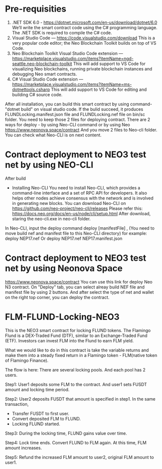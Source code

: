 # Pre-requisities
1. .NET SDK 6.0 - https://dotnet.microsoft.com/en-us/download/dotnet/6.0
  We’ll write the smart contract code using the C# programming language. The .NET SDK is required to compile the C# code.
2. Visual Studio Code — https://code.visualstudio.com/download
  This is a very popular code editor; the Neo Blockchain Toolkit builds on top of VS Code.
3. Neo Blockchain Toolkit Visual Studio Code extension — https://marketplace.visualstudio.com/items?itemName=ngd-seattle.neo-blockchain-toolkit
  This will add support to VS Code for visualizing Neo blockchains, running private blockchain instances and debugging Neo smart contracts.
4. C# Visual Studio Code extension — https://marketplace.visualstudio.com/items?itemName=ms-dotnettools.csharp
  This will add support to VS Code for editing and building C# source code.

After all installation, you can build this smart contract by using command-"dotnet build" on visual studio code.
If the bulid succeed, it produces FLUNDLocking.manifest.json file and FLUNDLocking.nef file on bin/sc folder.
You need to keep those 2 files for deploying contract. 
There are 2 ways for deploy - by using Neo-CLI command or by using Neo https://www.neonova.space/contract
And you move 2 files to Neo-cli folder. You can check what Neo-CLI is on next content.

# Contract deployment to NEO3 test net by using NEO-CLI
After build 

- Installing Neo-CLI
You need to install Neo-CLI, which provides a command-line interface and a set of RPC API for developers. It also helps other nodes achieve consensus with the network and is involved in generating new blocks.
You can download Neo-CLI on https://github.com/neo-project/neo-cli/releases
Please refer this: https://docs.neo.org/docs/en-us/node/cli/setup.html
After download, staring the neo-cli.exe in neo-cli folder.

In Neo-CLI, input the deploy command deploy <nefFilePath> [manifestFile] , (You need to move build nef and manifest file to this Neo-CLI directory)
for example: deploy NEP17.nef Or deploy NEP17.nef NEP17.manifest.json

# Contract deployment to NEO3 test net by using Neonova Space
https://www.neonova.space/contract
You can use this link for deploy Neo N3 contract.
On "Deploy" tab,  you can select alreay build NEF file and manifest file by using 2 buttons.
And after select the type of net and wallet on the right top corner, you can deploy the contract.

# FLM-FLUND-Locking-NEO3
This is the NEO3 smart contract for locking FLUND tokens.
The Flamingo Flund is a DEX-Traded Fund (DTF), similar to an Exchange-Traded Fund (ETF). Investors can invest FLM into the Flund to earn FLM yield.

What we would like to do in this contract is take the variable returns and make them into a steady fixed return in a Flamingo token - FLM(native token of Flamingo Finance).

The flow is here:
There are several locking pools. And each pool has 2 users.

Step1:
User1 deposits some FLM to the contract.
And user1 sets FUSDT amount and locking time period.

Step2:
User2 deposits FUSDT that amount is specified in step1.
In the same transaction,
- Transfer FUSDT to first user.
- Convert deposited FLM to FLUND.
- Locking FLUND started.

Step3:
During the locking time, FLUND gains value over time.

Step4:
Lock time ends.
Convert FLUND to FLM again. At this time, FLM amount increases.

Step5:
Refund the increased FLM amount to user2, original FLM amount to user1.


